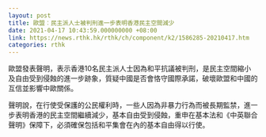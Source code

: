 ```yaml
---
layout: post
title: 歐盟︰民主派人士被判刑進一步表明香港民主空間減少
date: 2021-04-17 10:43:59.000000000 +08:00
link: https://news.rthk.hk/rthk/ch/component/k2/1586285-20210417.htm
categories: rthk
---
```


歐盟發表聲明，表示香港10名民主派人士因為和平抗議被判刑，是民主空間縮小及自由受到侵蝕的進一步跡象，質疑中國是否會恪守國際承諾，破壞歐盟和中國的互信並影響中歐關係。

聲明說，在行使受保護的公民權利時，一些人因為非暴力行為而被長期監禁，進一步表明香港的民主空間繼續減少，基本自由受到侵蝕，重申在基本法和《中英聯合聲明》保障下，必須確保包括和平集會在內的基本自由得以行使。
